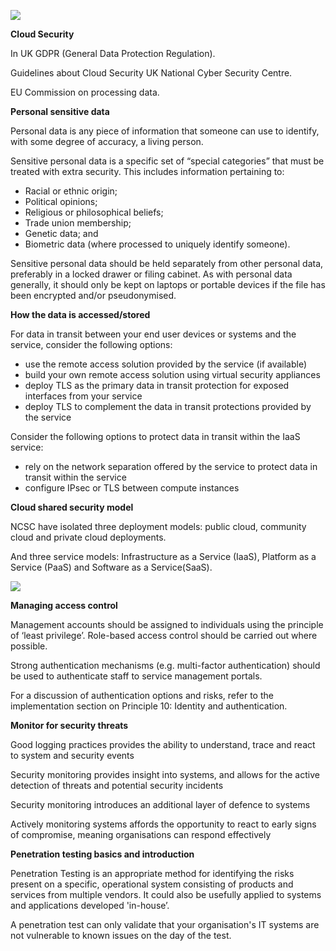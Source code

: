 ![](/1-Introduction/Images/Basics-of-Cloud-Security.png)

**Cloud Security**

In UK GDPR (General Data Protection Regulation).

Guidelines about Cloud Security UK National Cyber Security Centre.

EU Commission on processing data.

**Personal sensitive data**

Personal data is any piece of information that someone can use to identify, with some degree of accuracy, a living person.

Sensitive personal data is a specific set of “special categories” that must be treated with extra security. This includes information pertaining to:

- Racial or ethnic origin;
- Political opinions;
- Religious or philosophical beliefs;
- Trade union membership;
- Genetic data; and
- Biometric data (where processed to uniquely identify someone).

Sensitive personal data should be held separately from other personal data, preferably in a locked drawer or filing cabinet. As with personal data generally, it should only be kept on laptops or portable devices if the file has been encrypted and/or pseudonymised.

**How the data is accessed/stored**

For data in transit between your end user devices or systems and the service, consider the following options:

- use the remote access solution provided by the service (if available)
- build your own remote access solution using virtual security appliances
- deploy TLS as the primary data in transit protection for exposed interfaces from your service
- deploy TLS to complement the data in transit protections provided by the service

Consider the following options to protect data in transit within the IaaS service:

- rely on the network separation offered by the service to protect data in transit within the service
- configure IPsec or TLS between compute instances

**Cloud shared security model**

NCSC have isolated three deployment models: public cloud, community cloud and private cloud deployments.

And three service models: Infrastructure as a Service (IaaS), Platform as a Service (PaaS) and Software as a Service(SaaS).

![](/1-Introduction/Images/shared-reponsiblity-model.png)


**Managing access control**

Management accounts should be assigned to individuals using the principle of ‘least privilege’. Role-based access control should be carried out where possible.

Strong authentication mechanisms (e.g. multi-factor authentication) should be used to authenticate staff to service management portals.

For a discussion of authentication options and risks, refer to the implementation section on Principle 10: Identity and authentication.

**Monitor for security threats**

Good logging practices provides the ability to understand, trace and react to system and security events

Security monitoring provides insight into systems, and allows for the active detection of threats and potential security incidents

Security monitoring introduces an additional layer of defence to systems

Actively monitoring systems affords the opportunity to react to early signs of compromise, meaning organisations can respond effectively

**Penetration testing basics and introduction**

Penetration Testing is an appropriate method for identifying the risks present on a specific, operational system consisting of products and services from multiple vendors. It could also be usefully applied to systems and applications developed 'in-house’.

A penetration test can only validate that your organisation's IT systems are not vulnerable to known issues on the day of the test.
